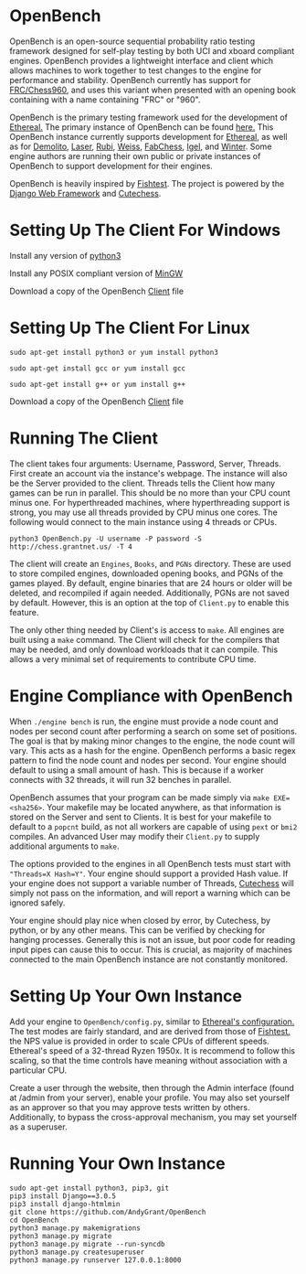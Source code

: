 # OpenBench

OpenBench is an open-source sequential probability ratio testing framework designed for self-play testing by both UCI and xboard compliant engines. OpenBench provides a lightweight interface and client which allows machines to work together to test changes to the engine for performance and stability. OpenBench currently has support for [FRC/Chess960](https://en.wikipedia.org/wiki/Chess960), and uses this variant when presented with an opening book containing with a name containing "FRC" or "960".

OpenBench is the primary testing framework used for the development of [Ethereal.](https://github.com/AndyGrant/Ethereal) The primary instance of OpenBench can be found [here.](http://chess.grantnet.us/) This OpenBench instance currently supports development for [Ethereal](https://github.com/AndyGrant/Ethereal), as well as for [Demolito](https://github.com/lucasart/Demolito), [Laser](https://github.com/jeffreyan11/uci-chess-engine), [Rubi](https://github.com/Matthies/RubiChess), [Weiss](https://github.com/TerjeKir/weiss), [FabChess](https://github.com/fabianvdW/FabChess), [Igel](https://github.com/vshcherbyna/igel), and [Winter](https://github.com/rosenthj/Winter). Some engine authors are running their own public or private instances of OpenBench to support development for their engines.

OpenBench is heavily inspired by [Fishtest](https://github.com/glinscott/fishtest). The project is powered by the [Django Web Framework](https://www.djangoproject.com/) and [Cutechess](https://github.com/cutechess/cutechess).

# Setting Up The Client For Windows

Install any version of [python3](https://www.python.org/downloads/)

Install any POSIX compliant version of [MinGW](https://sourceforge.net/projects/mingw-w64/files/Toolchains%20targetting%20Win64/Personal%20Builds/mingw-builds/6.3.0/threads-posix/)

Download a copy of the OpenBench [Client](https://github.com/AndyGrant/OpenBench/blob/master/Client/Client.py) file

# Setting Up The Client For Linux

``sudo apt-get install python3 or yum install python3``

``sudo apt-get install gcc or yum install gcc``

``sudo apt-get install g++ or yum install g++``

Download a copy of the OpenBench [Client](https://github.com/AndyGrant/OpenBench/blob/master/Client/Client.py) file

# Running The Client
The client takes four arguments: Username, Password, Server, Threads. First create an account via the instance's webpage. The instance will also be the Server provided to the client. Threads tells the Client how many games can be run in parallel. This should be no more than your CPU count minus one. For hyperthreaded machines, where hyperthreading support is strong, you may use all threads provided by CPU minus one cores. The following would connect to the main instance using 4 threads or CPUs.

``python3 OpenBench.py -U username -P password -S http://chess.grantnet.us/ -T 4``

The client will create an ``Engines``, ``Books``, and ``PGNs`` directory. These are used to store compiled engines, downloaded opening books, and PGNs of the games played. By default, engine binaries that are 24 hours or older will be deleted, and recompiled if again needed. Additionally, PGNs are not saved by default. However, this is an option at the top of ``Client.py`` to enable this feature.

The only other thing needed by Client's is access to ``make``. All engines are built using a ``make`` command. The Client will check for the compilers that may be needed, and only download workloads that it can compile. This allows a very minimal set of requirements to contribute CPU time.

# Engine Compliance with OpenBench

When ``./engine bench`` is run, the engine must provide a node count and nodes per second count after performing a search on some set of positions. The goal is that by making minor changes to the engine, the node count will vary. This acts as a hash for the engine. OpenBench performs a basic regex pattern to find the node count and nodes per second. Your engine should default to using a small amount of hash. This is because if a worker connects with 32 threads, it will run 32 benches in parallel.

OpenBench assumes that your program can be made simply via ``make EXE=<sha256>``. Your makefile may be located anywhere, as that information is stored on the Server and sent to Clients. It is best for your makefile to default to a ``popcnt`` build, as not all workers are capable of using ``pext`` or ``bmi2`` compiles. An advanced User may modify their ``Client.py`` to supply additional arguments to ``make``.

The options provided to the engines in all OpenBench tests must start with ``"Threads=X Hash=Y"``. Your engine should support a provided Hash value. If your engine does not support a variable number of Threads, [Cutechess](https://github.com/cutechess/cutechess) will simply not pass on the information, and will report a warning which can be ignored safely.

Your engine should play nice when closed by error, by Cutechess, by python, or by any other means. This can be verified by checking for hanging processes. Generally this is not an issue, but poor code for reading input pipes can cause this to occur. This is crucial, as majority of machines connected to the main OpenBench instance are not constantly monitored.

# Setting Up Your Own Instance

Add your engine to ``OpenBench/config.py``, similar to [Ethereal's configuration.](https://github.com/AndyGrant/OpenBench/blob/master/OpenBench/config.py#L77) The test modes are fairly standard, and are derived from those of [Fishtest.](https://github.com/glinscott/fishtest) the NPS value is provided in order to scale CPUs of different speeds. Ethereal's speed of a 32-thread Ryzen 1950x. It is recommend to follow this scaling, so that the time controls have meaning without association with a particular CPU.

Create a user through the website, then through the Admin interface (found at /admin from your server), enable your profile. You may also set yourself as an approver so that you may approve tests written by others. Additionally, to bypass the cross-approval mechanism, you may set yourself as a superuser.

# Running Your Own Instance

```
sudo apt-get install python3, pip3, git
pip3 install Django==3.0.5
pip3 install django-htmlmin
git clone https://github.com/AndyGrant/OpenBench
cd OpenBench
python3 manage.py makemigrations
python3 manage.py migrate
python3 manage.py migrate --run-syncdb
python3 manage.py createsuperuser
python3 manage.py runserver 127.0.0.1:8000
```
